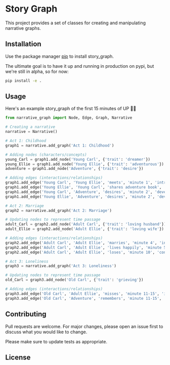 
# Story Graph

This project provides a set of classes for creating and manipulating narrative graphs.

## Installation

Use the package manager [pip](https://pip.pypa.io/en/stable/) to install story_graph.

The ultimate goal is to have it up and running in production on pypi, but we're still in alpha, so for now:


```bash
pip install -e .
```

## Usage

Here's an example story_graph of the first 15 minutes of UP 🥹🥹

```python
from narrative_graph import Node, Edge, Graph, Narrative

# Creating a narrative
narrative = Narrative()

# Act 1: Childhood
graph1 = narrative.add_graph('Act 1: Childhood')

# Adding nodes (characters/concepts)
young_Carl = graph1.add_node('Young Carl', {'trait': 'dreamer'})
young_Ellie = graph1.add_node('Young Ellie', {'trait': 'adventurous'})
adventure = graph1.add_node('Adventure', {'trait': 'desire'})

# Adding edges (interactions/relationships)
graph1.add_edge('Young Carl', 'Young Ellie', 'meets', 'minute 1', 'introduction')
graph1.add_edge('Young Ellie', 'Young Carl', 'shares adventure book', 'minute 2', 'developing')
graph1.add_edge('Young Carl', 'Adventure', 'desires', 'minute 2', 'developing')
graph1.add_edge('Young Ellie', 'Adventure', 'desires', 'minute 2', 'developing')

# Act 2: Marriage
graph2 = narrative.add_graph('Act 2: Marriage')

# Updating nodes to represent time passage
adult_Carl = graph2.add_node('Adult Carl', {'trait': 'loving husband'})
adult_Ellie = graph2.add_node('Adult Ellie', {'trait': 'loving wife'})

# Adding edges (interactions/relationships)
graph2.add_edge('Adult Carl', 'Adult Ellie', 'marries', 'minute 4', 'introduction')
graph2.add_edge('Adult Carl', 'Adult Ellie', 'lives happily', 'minute 5-9', 'developing')
graph2.add_edge('Adult Carl', 'Adult Ellie', 'loses', 'minute 10', 'conclusion')

# Act 3: Loneliness
graph3 = narrative.add_graph('Act 3: Loneliness')

# Updating nodes to represent time passage
old_Carl = graph3.add_node('Old Carl', {'trait': 'grieving'})

# Adding edges (interactions/relationships)
graph3.add_edge('Old Carl', 'Adult Ellie', 'misses', 'minute 11-15', 'introduction')
graph3.add_edge('Old Carl', 'Adventure', 'remembers', 'minute 11-15', 'introduction')
```

## Contributing
Pull requests are welcome. For major changes, please open an issue first to discuss what you would like to change.

Please make sure to update tests as appropriate.

## License

